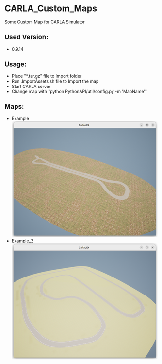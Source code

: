 # CARLA_Custom_Maps
Some Custom Map for CARLA Simulator

## Used Version:
- 0.9.14

## Usage:
- Place "*.tar.gz" file to Import folder
- Run .ImportAssets.sh file to Import the map
- Start CARLA server
- Change map with "python PythonAPI/util/config.py -m 'MapName'"

## Maps:
- Example
![Example map](Images/Example.png)
- Example_2
![Example_2 map](Images/Example_2.png)


